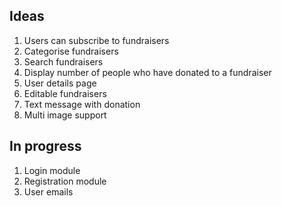 ## Ideas
1. Users can subscribe to fundraisers
2. Categorise fundraisers
3. Search fundraisers
4. Display number of people who have donated to a fundraiser
5. User details page
6. Editable fundraisers
7. Text message with donation
8. Multi image support

## In progress
1. Login module
2. Registration module
3. User emails
